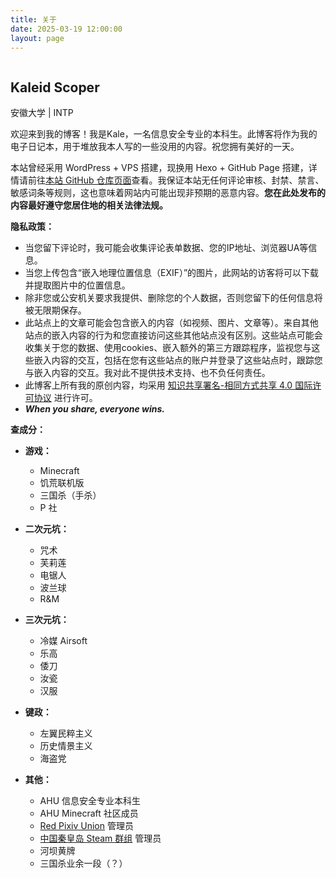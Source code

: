 ```yaml
---
title: 关于
date: 2025-03-19 12:00:00
layout: page
---
```


<link rel="stylesheet" href="/about/glass-card.css">

<div class="glass-card" data-bg style="--bg-image: url('/images/about-background.jpg')">
  <a href="/" class="avatar-link">
    <img src="/waifu/img/fanghe.jpg" alt="" class="profile-avatar">
  </a>
  <div class="profile-info">
    <h2 class="profile-name">Kaleid Scoper</h2>
    <p class="profile-title">安徽大学 | INTP</p>
    <p class="profile-desc">
      欢迎来到我的博客！我是Kale，一名信息安全专业的本科生。此博客将作为我的电子日记本，用于堆放我本人写的一些没用的内容。祝您拥有美好的一天。
    </p>
  </div>
</div>

本站曾经采用 WordPress + VPS 搭建，现换用 Hexo + GitHub Page 搭建，详情请前往[本站 GitHub 仓库页面](https://github.com/KaleidScoper/kaleidscoper.github.io)查看。我保证本站无任何评论审核、封禁、禁言、敏感词条等规则，这也意味着网站内可能出现非预期的恶意内容。<b>您在此处发布的内容最好遵守您居住地的相关法律法规。</b>

**隐私政策：**

- 当您留下评论时，我可能会收集评论表单数据、您的IP地址、浏览器UA等信息。
- 当您上传包含“嵌入地理位置信息（EXIF）”的图片，此网站的访客将可以下载并提取图片中的位置信息。
- 除非您或公安机关要求我提供、删除您的个人数据，否则您留下的任何信息将被无限期保存。
- 此站点上的文章可能会包含嵌入的内容（如视频、图片、文章等）。来自其他站点的嵌入内容的行为和您直接访问这些其他站点没有区别。这些站点可能会收集关于您的数据、使用cookies、嵌入额外的第三方跟踪程序，监视您与这些嵌入内容的交互，包括在您有这些站点的账户并登录了这些站点时，跟踪您与嵌入内容的交互。我对此不提供技术支持、也不负任何责任。
- 此博客上所有我的原创内容，均采用 [知识共享署名-相同方式共享 4.0 国际许可协议](https://creativecommons.org/licenses/by-sa/4.0/deed.zh) 进行许可。
- <b>*When you share, everyone wins.*</b>

**查成分：**

- **游戏：**
  - Minecraft
  - 饥荒联机版
  - 三国杀（手杀）
  - P 社

- **二次元坑：**
  - 咒术
  - 芙莉莲
  - 电锯人
  - 波兰球
  - R&M

- **三次元坑：**
  - 冷媒 Airsoft
  - 乐高
  - 倭刀
  - 汝瓷
  - 汉服

- **键政：**
  - 左翼民粹主义
  - 历史情景主义
  - 海盗党

- **其他：**
  - AHU 信息安全专业本科生
  - AHU Minecraft 社区成员
  - [Red Pixiv Union](https://www.pixiv.net/) 管理员
  - [中国秦皇岛 Steam 群组](https://steamcommunity.com/) 管理员
  - 河坝黄牌
  - 三国杀业余一段（？）
  <!-- - IQ 138（经 [Mensa Norway](https://test.mensa.no/) 测试）-->